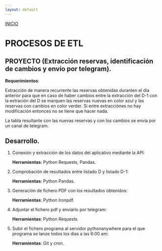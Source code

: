 ```yaml
---
layout: default
---
```

[INICIO](./)
# PROCESOS DE ETL

## **PROYECTO (Extracción reservas, identificación de cambios y envío por telegram).**
**Requerimientos**:

Extracción de manera recurrente las reservas obtenidas duranten el día anterior para que en caso de haber cambios entre la extracción del D-1 con la extración del D se marquen las reservas nuevas en color azul y las reservas con cambios en color verder.
Si entre extracciónes no hay modificación entonces no se tiene que hacer nada.

La tabla resultante con las nuevas reservas y con los cambios se envia por un canal de telegram.

## **Desarrollo.**
1. Conexión y extracción de los datos del aplicativo mediante la API:

    **Herramientas**: Python Requests, Pandas.
2. Comprobación de resultados entre listado D y listado D-1:

    **Herramientas**: Python Pandas.
3. Generación de fichero PDF con los resultados obtenidos:

    **Herramientas**: Python Ironpdf.

4. Adjuntar el fichero pdf y enviarlo por telegram:

    **Herramientas**: Python Requests.

5. Subir el fichero programa al servidor pythonanywhere para el que programa se lanze todos los días a las 6:00 am:

    **Herramientas**: Git y cron.


